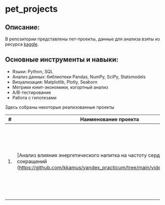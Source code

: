 # pet_projects

## Описание:
В репозитории представлены пет-проекты, данные для анализа взяты из ресурса [kaggle](https://www.kaggle.com/).

## Основные инструменты и навыки:
- Языки: Python, SQL
- Анализ данных: библиотеки Pandas, NumPy, SciPy, Statsmodels
- Визуализация: Matplotlib, Plotly, Seaborn
- Метрики юнит-экономики, когортный анализ
- А/В-тестирование
- Работа с гипотезами


Здесь собраны некоторые реализованные проекты

| #    | Наименование проекта                | Описание                                                     | Стек                                                         |
| ---- | ------------------------------------------------------------ | ------------------------------------------------------------ | ------------------------------------------------------------ |
| 1.   | [Анализ влияния энергетического напитка на частоту сердечных сокращений (https://github.com/kkamus/yandex_practicum/tree/main/video_game_industry) | Исследуем степень влияния напитка на сердце в зависимости от различных параметров(пол, возраст).| A/B-тестирование, Python, Pandas, Matplotlib, Seaborn, numpy, datetime, проверка статистических гипотез, визуализация данных|
